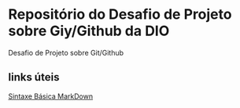 # Repositório do Desafio de Projeto sobre Giy/Github da DIO
Desafio de Projeto sobre Git/Github
## links úteis 
[Sintaxe Básica MarkDown](https://www.markdownguide.org/basic-syntax/)
